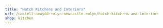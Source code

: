 ```yaml
---
title: "Hatch Kitchens and Interiors"
url: /castell-newydd-emlyn-newcastle-emlyn/hatch-kitchens-and-interiors/
shop: kitchen
---
```

